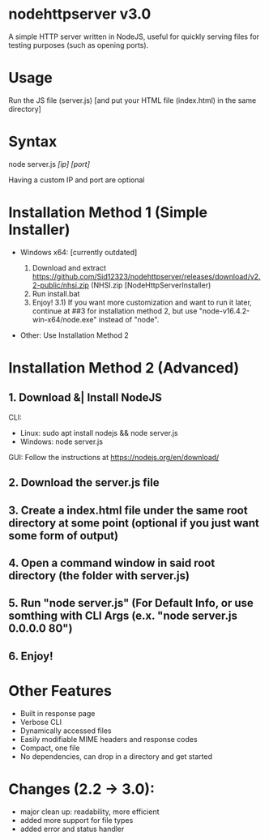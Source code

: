 # nodehttpserver v3.0
A simple HTTP server written in NodeJS, useful for quickly serving files for testing purposes (such as opening ports).

# Usage
Run the JS file (server.js) [and put your HTML file (index.html) in the same directory]

# Syntax
node server.js *[ip]* *[port]*

Having a custom IP and port are optional

# Installation Method 1 (Simple Installer)
- Windows x64: [currently outdated]
  1) Download and extract https://github.com/Sid12323/nodehttpserver/releases/download/v2.2-public/nhsi.zip (NHSI.zip [NodeHttpServerInstaller)
  2) Run install.bat
  3) Enjoy!
  3.1) If you want more customization and want to run it later, continue at ##3 for installation method 2, but use "node-v16.4.2-win-x64/node.exe" instead of "node".

 - Other: Use Installation Method 2

# Installation Method 2 (Advanced)
## 1. Download &| Install NodeJS
CLI:
- Linux: sudo apt install nodejs && node server.js
- Windows: node server.js

GUI: Follow the instructions at https://nodejs.org/en/download/

## 2. Download the server.js file
## 3. Create a index.html file under the same root directory at some point (optional if you just want some form of output)
## 4. Open a command window in said root directory (the folder with server.js)
## 5. Run "node server.js" (For Default Info, or use somthing with CLI Args (e.x. "node server.js 0.0.0.0 80")
## 6. Enjoy!

# Other Features
- Built in response page
- Verbose CLI
- Dynamically accessed files
- Easily modifiable MIME headers and response codes
- Compact, one file
- No dependencies, can drop in a directory and get started

# Changes (2.2 -> 3.0):
+ major clean up: readability, more efficient
+ added more support for file types
+ added error and status handler
